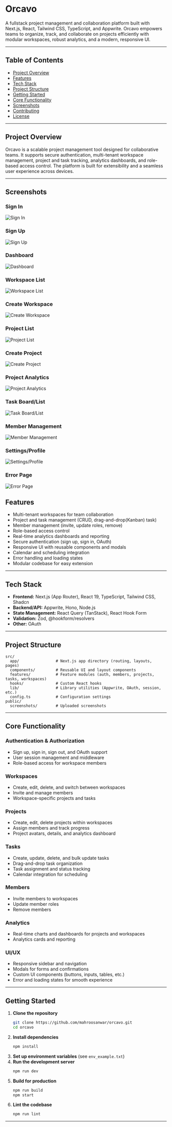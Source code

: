 # Orcavo

A fullstack project management and collaboration platform built with Next.js, React, Tailwind CSS, TypeScript, and Appwrite. Orcavo empowers teams to organize, track, and collaborate on projects efficiently with modular workspaces, robust analytics, and a modern, responsive UI.

---

## Table of Contents

- [Project Overview](#project-overview)
- [Features](#features)
- [Tech Stack](#tech-stack)
- [Project Structure](#project-structure)
- [Getting Started](#getting-started)
- [Core Functionality](#core-functionality)
- [Screenshots](#screenshots)
- [Contributing](#contributing)
- [License](#license)

---

## Project Overview

Orcavo is a scalable project management tool designed for collaborative teams. It supports secure authentication, multi-tenant workspace management, project and task tracking, analytics dashboards, and role-based access control. The platform is built for extensibility and a seamless user experience across devices.

---

## Screenshots
<!--
### Landing Page
![Landing Page](public/screenshots/landing.png)
-->

### Sign In
![Sign In](public/screenshots/sign-in.png)

### Sign Up
![Sign Up](public/screenshots/sign-up.png)

### Dashboard
![Dashboard](public/screenshots/dashboard.png)

### Workspace List
![Workspace List](public/screenshots/workspace-list.png)

### Create Workspace
![Create Workspace](public/screenshots/create-workspace.png)

### Project List
![Project List](public/screenshots/project-list.png)

### Create Project
![Create Project](public/screenshots/create-project.png)

### Project Analytics
![Project Analytics](public/screenshots/project-analytics.png)

### Task Board/List
![Task Board/List](public/screenshots/task-board.png)

### Member Management
![Member Management](public/screenshots/member-management.png)

### Settings/Profile
![Settings/Profile](public/screenshots/settings.png)

### Error Page
![Error Page](public/screenshots/error.png)

## Features

- Multi-tenant workspaces for team collaboration
- Project and task management (CRUD, drag-and-drop(Kanban) task)
- Member management (invite, update roles, remove)
- Role-based access control
- Real-time analytics dashboards and reporting
- Secure authentication (sign up, sign in, OAuth)
- Responsive UI with reusable components and modals
- Calendar and scheduling integration
- Error handling and loading states
- Modular codebase for easy extension

---

## Tech Stack

- **Frontend:** Next.js (App Router), React 19, TypeScript, Tailwind CSS, Shadcn
- **Backend/API:** Appwrite, Hono, Node.js
- **State Management:** React Query (TanStack), React Hook Form
- **Validation:** Zod, @hookform/resolvers
- **Other:** OAuth

---

## Project Structure

```
src/
  app/                # Next.js app directory (routing, layouts, pages)
  components/         # Reusable UI and layout components
  features/           # Feature modules (auth, members, projects, tasks, workspaces)
  hooks/              # Custom React hooks
  lib/                # Library utilities (Appwrite, OAuth, session, etc.)
  config.ts           # Configuration settings
public/
  screenshots/        # Uploaded screenshots 
```

---

## Core Functionality

### Authentication & Authorization

- Sign up, sign in, sign out, and OAuth support
- User session management and middleware
- Role-based access for workspace members

### Workspaces

- Create, edit, delete, and switch between workspaces
- Invite and manage members
- Workspace-specific projects and tasks

### Projects

- Create, edit, delete projects within workspaces
- Assign members and track progress
- Project avatars, details, and analytics dashboard

### Tasks

- Create, update, delete, and bulk update tasks
- Drag-and-drop task organization
- Task assignment and status tracking
- Calendar integration for scheduling

### Members

- Invite members to workspaces
- Update member roles
- Remove members

### Analytics

- Real-time charts and dashboards for projects and workspaces
- Analytics cards and reporting

### UI/UX

- Responsive sidebar and navigation
- Modals for forms and confirmations
- Custom UI components (buttons, inputs, tables, etc.)
- Error and loading states for smooth experience

---

## Getting Started

1. **Clone the repository**
   ```bash
   git clone https://github.com/mahroosanwar/orcavo.git
   cd orcavo
   ```
2. **Install dependencies**
   ```bash
   npm install
   ```
3. **Set up environment variables** (see `env_example.txt`)
4. **Run the development server**
   ```bash
   npm run dev
   ```
5. **Build for production**
   ```bash
   npm run build
   npm start
   ```
6. **Lint the codebase**
   ```bash
   npm run lint
   ```

---